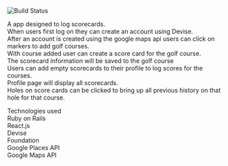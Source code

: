 ![Build Status](https://codeship.com/projects/384918b0-bf49-0136-a1a2-5e19cfa922b0/status?branch=master)

A app designed to log scorecards.<br/>
When users first log on they can create an account using Devise.<br/>
After an account is created using the google maps api users can click on markers to add golf courses.<br/>
With course added user can create a score card for the golf course.<br/>
The scorecard information will be saved to the golf course <br/>
Users can add empty scorecards to their profile to log scores for the courses.<br/>
Profile page will display all scorecards. <br/>
Holes on score cards can be clicked to bring up all previous history on that hole for that course. <br/>

Technologies used <br/>
Ruby on Rails<br/>
React.js <br/>
Devise <br/>
Foundation <br/>
Google Places API <br/>
Google Maps API <br/>

